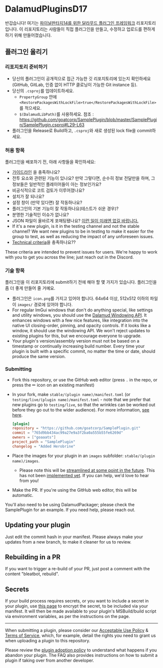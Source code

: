 # DalamudPluginsD17

반갑습니다! 여기는 [파이널판타지14를 위한 달라무드 플러그인 프레임워크](https://github.com/dohwacorp/Dalamud) 리포지토리입니다.
이 리포지토리는 사람들이 직접 플러그인을 만들고, 수정하고 업로드를 편하게 하기 위해 만들어졌습니다.

## 플러그인 올리기

### 리포지토리 준비하기

- 당신의 플러그인이 공개적으로 접근 가능한 깃 리포지토리에 있는지 확인하세요(GitHub, GitLab, 인증 없이 HTTP 클로닝이 가능한 Git instance 등).
- 당신의 `.csproj`를 업데이트하세요.
	- `PropertyGroup` 안에 `<RestorePackagesWithLockFile>true</RestorePackagesWithLockFile>`를 적으세요.
	- `$(DalamudLibPath)`를 사용하세요. 참조 : <https://github.com/goatcorp/SamplePlugin/blob/master/SamplePlugin/SamplePlugin.csproj#L29-L63>
- 플러그인을 Release로 Build하고, `.csproj`와 새로 생성된 lock file을 commit하세요.

### 허용 항목

플러그인을 배포하기 전, 아래 사항들을 확인하세요:

- [가이드라인](https://dalamud.dev/plugin-development/restrictions/#what-am-i-allowed-to-do-in-my-plugin) 을 충족하나요?
- 전투 요소와 관련된 기능이 있나요? 만약 그렇다면, 순수히 정보 전달만을 하며, 그 정보들은 일반적인 플레이어들이 아는 정보인가요?
- 비공식적으로 코트 검토가 이루어졌나요?
- 설치가 잘 되나요?
- 설정 창이 (만약 있다면) 잘 작동하나요?
- 플러그인의 기본 기능이 잘 작동하나요(테스트가 쉬운 경우)?
- 분명한 기술적인 이슈가 없나요?
- JSON 파일이 올바르게 포매팅됐나요? [이런 일이 미래엔 없길 바랍니다.](https://github.com/goatcorp/DalamudPackager/issues/8)
- If it's a new plugin, is it in the testing channel and not the stable channel? We want new plugins to be in testing to make it easier for the group to test, as well as reducing the impact of any unforeseen issues.
- [Technical criteria](#기술-항목)을 충족하나요??

These criteria are intended to prevent issues for users. We're happy to work with you to get you across the line; just reach out in the Discord.

### 기술 항목

플러그인을 이 리포지토리에 submit하기 전에 해야 할 몇 가지가 있습니다. 플러그인을 좀 더 좋게 만들어 줄 거예요.
- 플러그인은 `icon.png`를 가지고 있어야 합니다. 64x64 이상, 512x512 이하의 파일이 `images/` 경로에 있어야 합니다.
- For regular ImGui windows that don't do anything special, like settings and utility windows, you should use the [Dalamud Windowing API](https://goatcorp.github.io/Dalamud/api/Dalamud.Interface.Windowing.html). It enhances windows with a few nice features, like integration into the native UI closing-order, pinning, and opacity controls. If it looks like a window, it should use the windowing API. We won't reject updates to existing plugins for this, but we encourage everyone to upgrade.
- Your plugin's version/assembly version must not be based on a timestamp or continually increasing build number. Every time your plugin is built with a specific commit, no matter the time or date, should produce the same version.

### Submitting

- Fork this repository, or use the GitHub web editor (press `.` in the repo, or press the ✏ icon on an existing manifest)
- In your fork, make `stable/(plugin name)/manifest.toml` (or `testing/live/(plugin name)/manifest.toml` - note that we prefer that new plugins go to `testing/live`, so that the wrinkles can be worked out before they go out to the wider audience). For more information, [see here](https://github.com/goatcorp/DIPs/blob/main/text/17-automated-build-and-submit-pipeline.md#guide-level-explanation).

  ```toml
  [plugin]
  repository = "https://github.com/goatcorp/SamplePlugin.git"
  commit = "765d9bb434ac99a27e9a3f2ba0a555b55fe6269d"
  owners = ["goaaats"]
  project_path = "SamplePlugin"
  changelog = "Added Herobrine"
  ```

- Place the images for your plugin in an `images` subfolder: `stable/(plugin name)/images`.
  - Please note this will be [streamlined at some point in the future](https://github.com/goatcorp/DIPs/pull/45). This has not been [implemented yet](https://github.com/goatcorp/DalamudPackager/issues/9). If you can help, we'd love to hear from you!
- Make the PR. If you're using the GitHub web editor, this will be automatic.

You'll also need to be using DalamudPackager; please check the SamplePlugin for an example. If you need help, please reach out.

## Updating your plugin

Just edit the commit hash in your manifest. Please always make your updates from a new branch, to make it cleaner for us to review.

## Rebuilding in a PR

If you want to trigger a re-build of your PR, just post a comment with the content "bleatbot, rebuild".

## Secrets

If your build process requires secrets, or you want to include a secret in your plugin, use [this page](https://goatcorp.github.io/plogon-secrets) to encrypt the secret, to be included via your manifest. It will then be made available to your plugin's MSBuild/build script via environment variables, as per the instructions on the page.

---

When submitting a plugin, please consider our [Acceptable Use Policy](<https://github.com/goatcorp/FFXIVQuickLauncher/wiki/Acceptable-Use-Policy-(Official-Plugin-Repository)>) & [Terms of Service](<https://github.com/goatcorp/FFXIVQuickLauncher/wiki/Terms-and-Conditions-of-Use-(XIVLauncher,-Dalamud-&-Official-Plugin-Repository)>), which, for example, detail the rights you need to grant us when uploading a plugin to this repository. 

Please review the [plugin adoption policy](https://github.com/goatcorp/faq/blob/main/development.md#adoption) to understand what happens if you abandon your plugin. The FAQ also provides instructions on how to submit a plugin if taking over from another developer.
